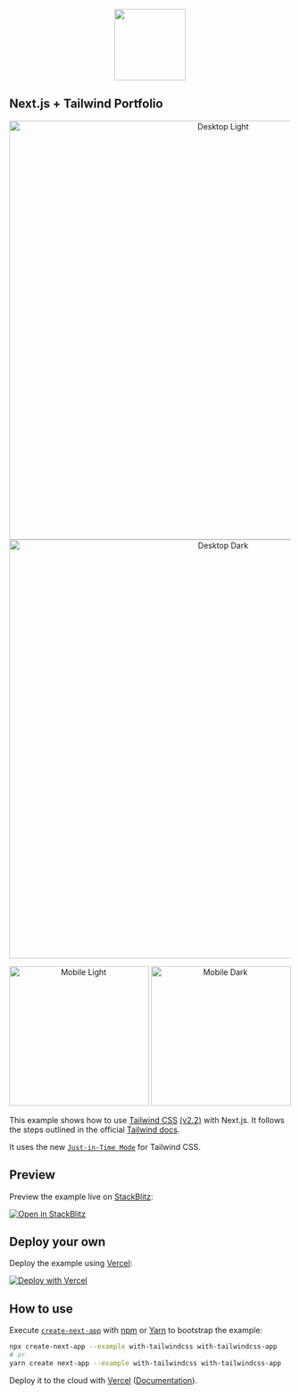 
<p align="center">
    <img src="https://assets.vercel.com/image/upload/v1607554385/repositories/next-js/next-logo.png" height="128">
 
## Next.js + Tailwind Portfolio
</p> 

<p align="center">
<img src="https://user-images.githubusercontent.com/47937044/134273496-8a3530bf-7ee8-4386-9467-66e47c30244d.png" width="750" alt="Desktop Light" />
<img src="https://user-images.githubusercontent.com/47937044/134273499-70cbfcc2-0518-421b-b591-75345c4ff06f.png" width="750" alt="Desktop Dark" />
</p>

<p align="center">
<img src="https://user-images.githubusercontent.com/47937044/134273495-61612f7f-81ae-48c8-baae-9ef8473e9557.png" width="250" alt="Mobile Light" />
<img src="https://user-images.githubusercontent.com/47937044/134273491-609de11a-b2c9-46f8-8ae7-3f01e1ebc407.png" width="250" alt="Mobile Dark" />
</p>


This example shows how to use [Tailwind CSS](https://tailwindcss.com/) [(v2.2)](https://blog.tailwindcss.com/tailwindcss-2-2) with Next.js. It follows the steps outlined in the official [Tailwind docs](https://tailwindcss.com/docs/guides/nextjs).

It uses the new [`Just-in-Time Mode`](https://tailwindcss.com/docs/just-in-time-mode) for Tailwind CSS.

## Preview

Preview the example live on [StackBlitz](http://stackblitz.com/):

[![Open in StackBlitz](https://developer.stackblitz.com/img/open_in_stackblitz.svg)](https://stackblitz.com/github/vercel/next.js/tree/canary/examples/with-tailwindcss)

## Deploy your own

Deploy the example using [Vercel](https://vercel.com?utm_source=github&utm_medium=readme&utm_campaign=next-example):

[![Deploy with Vercel](https://vercel.com/button)](https://vercel.com/new/git/external?repository-url=https://github.com/vercel/next.js/tree/canary/examples/with-tailwindcss&project-name=with-tailwindcss&repository-name=with-tailwindcss)

## How to use

Execute [`create-next-app`](https://github.com/vercel/next.js/tree/canary/packages/create-next-app) with [npm](https://docs.npmjs.com/cli/init) or [Yarn](https://yarnpkg.com/lang/en/docs/cli/create/) to bootstrap the example:

```bash
npx create-next-app --example with-tailwindcss with-tailwindcss-app
# or
yarn create next-app --example with-tailwindcss with-tailwindcss-app
```

Deploy it to the cloud with [Vercel](https://vercel.com/new?utm_source=github&utm_medium=readme&utm_campaign=next-example) ([Documentation](https://nextjs.org/docs/deployment)).
